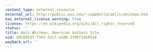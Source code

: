 ```yaml
---
content_type: external-resource
external_url: http://public.wsu.edu/~campbelld/amlit/whitman.htm
has_external_license_warning: true
license: https://en.wikipedia.org/wiki/All_rights_reserved
status: ''
title: Walt Whitman, American Authors Site
uid: dd2895df-f563-42cf-a2d0-2fd0f2de85e4
wayback_url: ''
---
```

